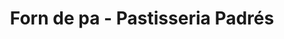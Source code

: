 ---
title: "Forn de pa - Pastisseria Padrés"
url: /banyoles/forn-de-pa-pastisseria-padres/
shop: Bäckerei
---